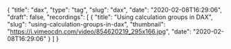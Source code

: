 {
  "title": "dax",
  "type": "tag",
  "slug": "dax",
  "date": "2020-02-08T16:29:06",
  "draft": false,
  "recordings": [
    {
      "title": "Using calculation groups in DAX",
      "slug": "using-calculation-groups-in-dax",
      "thumbnail": "https://i.vimeocdn.com/video/854620219_295x166.jpg",
      "date": "2020-02-08T16:29:06"
    }
  ]
}